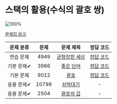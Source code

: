 # 스택의 활용(수식의 괄호 쌍)

![100%](https://progress-bar.xyz/3/?scale=5&title=progress&width=500&color=babaca&suffix=/5)

[문제집 링크](https://www.acmicpc.net/workbook/view/7312)

| 문제 분류 | 문제 | 문제 제목 | 정답 코드 |
| :--: | :--: | :--: | :--: |
| 연습 문제 | 4949 | [균형잡힌 세상](https://www.acmicpc.net/problem/4949) | [정답 코드](../0x08/4949.cpp) |
| 기본 문제✔ | 3986 | [좋은 단어](https://www.acmicpc.net/problem/3986) | [정답 코드](../0x08/3986.cpp) |
| 기본 문제 | 9012 | [괄호](https://www.acmicpc.net/problem/9012) | [정답 코드](../0x08/9012.cpp) |
| 응용 문제✔ | 10799 | [쇠막대기](https://www.acmicpc.net/problem/10799) | - |
| 응용 문제✔ | 2504 | [괄호의 값](https://www.acmicpc.net/problem/2504) | - |
